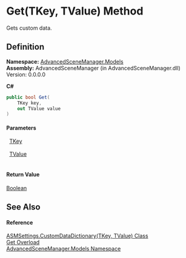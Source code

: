 # Get(TKey, TValue) Method


Gets custom data.



## Definition
**Namespace:** <a href="N_AdvancedSceneManager_Models.md">AdvancedSceneManager.Models</a>  
**Assembly:** AdvancedSceneManager (in AdvancedSceneManager.dll) Version: 0.0.0.0

**C#**
``` C#
public bool Get(
	TKey key,
	out TValue value
)
```



#### Parameters
<dl><dt>  <a href="T_AdvancedSceneManager_Models_ASMSettings_CustomDataDictionary_2.md">TKey</a></dt><dd> </dd><dt>  <a href="T_AdvancedSceneManager_Models_ASMSettings_CustomDataDictionary_2.md">TValue</a></dt><dd> </dd></dl>

#### Return Value
<a href="https://learn.microsoft.com/dotnet/api/system.boolean" target="_blank" rel="noopener noreferrer">Boolean</a>

## See Also


#### Reference
<a href="T_AdvancedSceneManager_Models_ASMSettings_CustomDataDictionary_2.md">ASMSettings.CustomDataDictionary(TKey, TValue) Class</a>  
<a href="Overload_AdvancedSceneManager_Models_ASMSettings_CustomDataDictionary_2_Get.md">Get Overload</a>  
<a href="N_AdvancedSceneManager_Models.md">AdvancedSceneManager.Models Namespace</a>  
